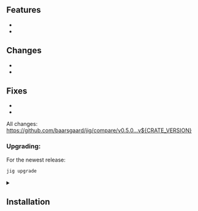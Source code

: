 ## Features
-
-

## Changes
-
-

## Fixes
-
-

All changes: https://github.com/baarsgaard/jig/compare/v0.5.0...v${CRATE_VERSION}

### Upgrading:

For the newest release:
```bash
jig upgrade
```


<details>
<summary><h2>Installation</h2></summary>

Pick between cloud and server (APIs differ)

### Linux

```bash
# Cloud
wget -O ~/.local/bin/jig "https://github.com/Raunow/jig/releases/download/v${CRATE_VERSION}/jig-cloud-x86_64-unknown-linux-gnu && chmod +x ~/.local/bin/jig"
# Server
wget -O ~/.local/bin/jig "https://github.com/Raunow/jig/releases/download/v${CRATE_VERSION}/jig-server-x86_64-unknown-linux-gnu && chmod +x ~/.local/bin/jig"
```


### Linux musl

```bash
# Cloud
wget -O ~/.local/bin/jig "https://github.com/Raunow/jig/releases/download/v${CRATE_VERSION}/jig-cloud-x86_64-unknown-linux-musl && chmod +x ~/.local/bin/jig"
# Server
wget -O ~/.local/bin/jig "https://github.com/Raunow/jig/releases/download/v${CRATE_VERSION}/jig-server-x86_64-unknown-linux-musl && chmod +x ~/.local/bin/jig"
```

### Windows

```posh
# cloud
Invoke-WebRequest -Uri "https://github.com/Raunow/jig/releases/download/v${CRATE_VERSION}/jig-cloud-x86_64-pc-windows-msvc.exe" -OutFile "C:\<Somewhere in PATH>"
# server
Invoke-WebRequest -Uri "https://github.com/Raunow/jig/releases/download/v${CRATE_VERSION}/jig-server-x86_64-pc-windows-msvc.exe" -OutFile "C:\<Somewhere in PATH>"
```

### From source

Install Cargo along Rust using rustup: https://www.rust-lang.org/learn/get-started
```bash
cargo install --locked --git https://github.com/raunow/jig.git --features <cloud|server>
```
</details>
